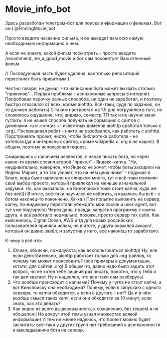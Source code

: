 # Movie_info_bot
Здесь разработан телеграм-бот для поиска информации о фильмах.
Вот он:) @FindingMovie_bot

Просто введите название фильма, и он выведет вам всю самую необходимую информацию о нем.

А если не знаете, какой фильм посмотреть - просто введите /recommend_me_a_good_movie и бот сам посоветует Вам отличный фильм

// Последующая часть будет удалена, как только репозиторий перестанет быть приватным:) 

Честно говоря, не думал, что написание бота может вызвать столько "приколов"...
Первая проблема - асинхронные запросы в интернет. Попробовал парочку разных способов, ни один не заработал, и поэтому быстро отказался от всех, кроме aiohttp. Всё-таки, судя по заданию, он то должен работать)
С таким настроем я на 1.5 дня погрузился в гугл, но сложилось ощущение, что, видимо, семестр ТП так и не научил меня гуглить: я не нашел способа получать информацию с сайтов с доменами .ru и .com(из +- известных доменов aiohttp сработал только с .org). 
Поспрашивал ребят - никто не разобрался, как работать с aiohttp. Подстраивать проект, чисто, чтобы библиотека работала - не хотелось(да и интересных сайтов, кроме wikipedia с .org я не нашел). В общем, поэтому использовал request.

Смирившись с наличием реквестов, я начал писать бота, но через какое-то время словил второй "прикол" - Яндекс-капча. 
"Ну, неудивительно, наверное, что Яндекс не хочет, чтобы боты заходили на Яндекс Маркет, а то так узнают, что на нём цена ниже" - подумал я.
Благо, кода было написано не слишком много, тут я всё-таки поменял свой выбор проекта, который привлекал не меньше изначальной задумки. Но, как оказалось, на Кинопоиске тоже стоит капча, куда же без нее)))
В итоге, всё-таки научился ее избегать, и казалось бы всё - с ботом наконец-то покончено. Ха-ха:) При попытке выложить на сервер, капчу, по-видимому перестали убеждать мои cookie и user-agent, вот тут уже подгорело)
Через день, правда, запустил программу с компа друга, и всё работало нормально: похоже, просто сервер так себе. Как выяснилось, Digital Ocean, AWS и тд для новых российских пользователей приняли ислам, но в итоге, у друга оказался аккаунт, который он давно завёл, и запустив у него, всё наконец-то заработало.

К чему я всё это:
1) Юлиан, объясни, пожалуйста, как воспользоваться aiohttp) Ну, или если действительно, aiohttp работает только для .org файлов, то почему так может происходить? (все примеры в документации, кстати, для сайтов .org)
В общем-то, давно надо было задать этот вопрос, но не хотел тебе лишний раз писать, понятно, что у тебя и так дел хватает. Ну и надеялся, что все-таки сам разберусь)
2) Что вообще происходит с капчами? Почему у гугла не стоит капча, а вот Кинопоиску она необходима? Почему, если я запускаю с одного сервера, то капча обходится, а если с другого - нет? Да и в чём вообще смысл таких капч, если они обходятся за 10 минут, если знать, как это делать?
3) Как видно из всего вышесказанного, к сожалению, без request я не обошелся:( Но вокруг этой темы узнал множество всякой информации) И тем не менее надеюсь, что проект можно будет засчитать: всё-таки у других групп нет требований к асинхронности и выкладыванию бота на сервер.
